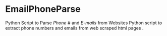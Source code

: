 # EmailPhoneParse
Python Script to Parse *Phone #* and *E-mails* from Websites
Python script to extract phone numbers and emails from web scraped html pages .
